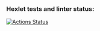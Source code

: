 ### Hexlet tests and linter status:
[![Actions Status](https://github.com/bujhm9987/java-project-72/workflows/hexlet-check/badge.svg)](https://github.com/bujhm9987/java-project-72/actions)